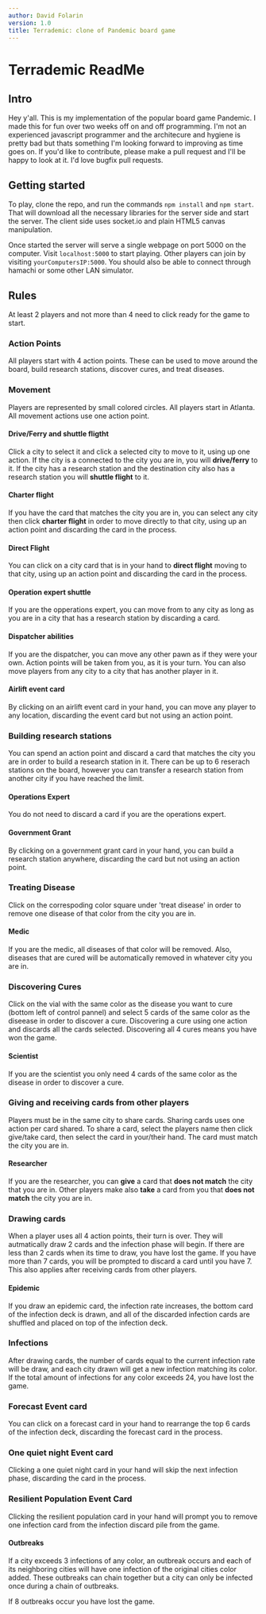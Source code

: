 ```yaml
---
author: David Folarin
version: 1.0
title: Terrademic: clone of Pandemic board game
---
```


# Terrademic ReadMe

## Intro
Hey y'all. This is my implementation of the popular board game Pandemic.
I made this for fun over two weeks off on and off programming. I'm not an experienced 
javascript programmer and the architecure and hygiene is pretty bad but thats something I'm
looking forward to improving as time goes on. If you'd like to contribute, 
please make a pull request and I'll be happy to look at it. 
I'd love bugfix pull requests. 

## Getting started
To play, clone the repo, and run the commands `npm install` and `npm start`.
That will download all the necessary libraries for the server side and
start the server. The client side uses socket.io and plain HTML5 canvas manipulation. 

Once started the server will serve a single webpage on port 5000 on the computer.
Visit `localhost:5000` to start playing. Other players can join by visiting `yourComputersIP:5000`.
You should also be able to connect through hamachi or some other LAN simulator.

## Rules
At least 2 players and not more than 4 need to click ready for the game to start.

### Action Points
All players start with 4 action points. These can be used to move around the board,
build research stations, discover cures, and treat diseases.

### Movement
Players are represented by small colored circles. All players start in Atlanta.
All movement actions use one action point.

#### Drive/Ferry and shuttle fligtht
Click a city to select it and click a selected city to move to it, using up one action.
If the city is a connected to the city you are in, you will __drive/ferry__ to it.
If the city has a research station and the destination city also has a research station
you will __shuttle flight__ to it.

#### Charter flight
If you have the card that matches the city you are in, you can select any city then click
__charter flight__ in order to move directly to that city, using up an action point and 
discarding the card in the process.

#### Direct Flight
You can click on a city card that is in your hand to __direct flight__ moving to that city, 
using up an action point and discarding the card in the process.

#### Operation expert shuttle
If you are the opperations expert, you can move from to any city as long as you
are in a city that has a research station by discarding a card.

#### Dispatcher abilities
If you are the dispatcher, you can move any other pawn as if they were your own. 
Action points will be taken from you, as it is your turn. You can also move
players from any city to a city that has another player in it.

#### Airlift event card
By clicking on an airlift event card in your hand, you can move any player to any location,
discarding the event card but not using an action point. 

### Building research stations
You can spend an action point and discard a card that matches the city you are in order
to build a research station in it. There can be up to 6 reserach stations on the board, 
however you can transfer a research station from another city if you have reached the limit.

#### Operations Expert
You do not need to discard a card if you are the operations expert.

#### Government Grant
By clicking on a government grant card in your hand, you can build a research station anywhere,
discarding the card but not using an action point.


### Treating Disease
Click on the correspoding color square under 'treat disease' in order to remove
one disease of that color from the city you are in. 

#### Medic
If you are the medic, all diseases of that color will be removed. Also,
diseases that are cured will be automatically removed in whatever city you are in.

### Discovering Cures
Click on the vial with the same color as the disease you want to cure (bottom left of control pannel)
and select 5 cards of the same color as the diseease in order to discover a cure. Discovering a cure using one action
and discards all the cards selected.
Discovering all 4 cures means you have won the game.

#### Scientist
If you are the scientist you only need 4 cards of the same color as the disease in order to discover a cure.


### Giving and receiving cards from other players
Players must be in the same city to share cards. Sharing cards uses one action per card shared.
To share a card, select the players name then click give/take card, then select the card in your/their hand.
The card must match the city you are in. 

#### Researcher
If you are the researcher, you can __give__ a card that **does not match** the city that you are in.
Other players make also __take__ a card from you that **does not match** the city you are in.

### Drawing cards
When a player uses all 4 action points, their turn is over. They will autmatically draw 2 cards and
the infection phase will begin. If there are less than 2 cards when its time to draw, you have lost the game.
If you have more than 7 cards, you will be prompted to discard a card until you have 7. This also
applies after receiving cards from other players. 

#### Epidemic
If you draw an epidemic card, the infection rate increases, the bottom card of the infection deck is drawn, 
and all of the discarded infection cards are shuffled and placed on top of the infection deck.

### Infections
After drawing cards, the number of cards equal to the current infection rate will be draw, and each city
drawn will get a new infection matching its color. If the total amount of infections for any color exceeds
24, you have lost the game. 

### Forecast Event card
You can click on a forecast card in your hand to rearrange the top 6 cards of the infection deck,
discarding the forecast card in the process.

### One quiet night Event card
Clicking a one quiet night card in your hand will skip the next infection phase, discarding the 
card in the process.

### Resilient Population Event Card
Clicking the resilient population card in your hand will prompt you to remove one infection card
from the infection discard pile from the game. 

#### Outbreaks
If a city exceeds 3 infections of any color, an outbreak occurs and each of its neighboring cities will have 
one infection of the original cities color added. These outbreaks can chain together but a city can only be infected
once during a chain of outbreaks. 

If 8 outbreaks occur you have lost the game. 


